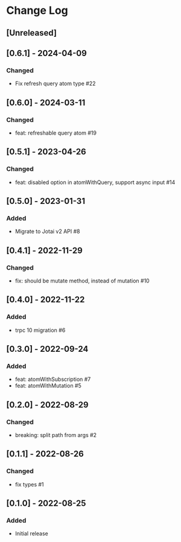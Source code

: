 # Change Log

## [Unreleased]

## [0.6.1] - 2024-04-09

### Changed

- Fix refresh query atom type #22

## [0.6.0] - 2024-03-11

### Changed

- feat: refreshable query atom #19

## [0.5.1] - 2023-04-26

### Changed

- feat: disabled option in atomWithQuery, support async input #14

## [0.5.0] - 2023-01-31

### Added

- Migrate to Jotai v2 API #8

## [0.4.1] - 2022-11-29

### Changed

- fix: should be mutate method, instead of mutation #10

## [0.4.0] - 2022-11-22

### Added

- trpc 10 migration #6

## [0.3.0] - 2022-09-24

### Added

- feat: atomWithSubscription #7
- feat: atomWithMutation #5

## [0.2.0] - 2022-08-29

### Changed

- breaking: split path from args #2

## [0.1.1] - 2022-08-26

### Changed

- fix types #1

## [0.1.0] - 2022-08-25

### Added

- Initial release
